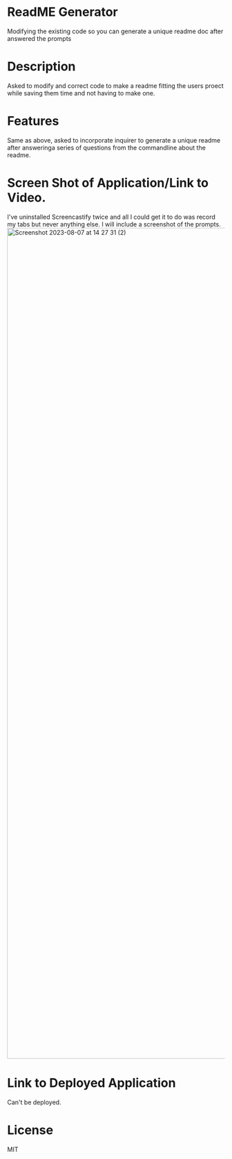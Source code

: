 # ReadME Generator

Modifying the existing code so you can generate a unique readme doc after answered the prompts

# Description

Asked to modify and correct code to make a readme fitting the users proect while saving them time and not having to make one.

# Features

Same as above, asked to incorporate inquirer to generate a unique readme after answeringa series of questions from the commandline about the readme.


# Screen Shot of Application/Link to Video.
I've uninstalled Screencastify twice and all I could get it to do was record my tabs but never anything else. I will include a screenshot of the prompts.
<img width="1920" alt="Screenshot 2023-08-07 at 14 27 31 (2)" src="https://github.com/Kpeterson23/hw9readme/assets/124640874/80289840-baac-495d-ae30-58978d724b30">



# Link to Deployed Application

Can't be deployed.

# License

MIT
